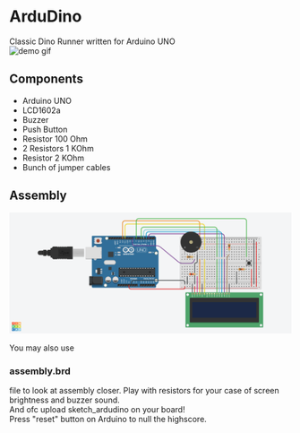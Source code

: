 # ArduDino
Classic Dino Runner written for Arduino UNO
</br>
![demo gif](demo.gif)
</br>
## Components
- Arduino UNO
- LCD1602a
- Buzzer
- Push Button
- Resistor 100 Ohm
- 2 Resistors 1 KOhm
- Resistor 2 KOhm
- Bunch of jumper cables

## Assembly
![assembly immage](assebly.png)

You may also use <h3>assembly.brd</h3> file to look at assembly closer. Play with resistors for your case of screen brightness and buzzer sound.
</br>
And ofc upload sketch_ardudino on your board!
</br>
Press "reset" button on Arduino to null the highscore. 